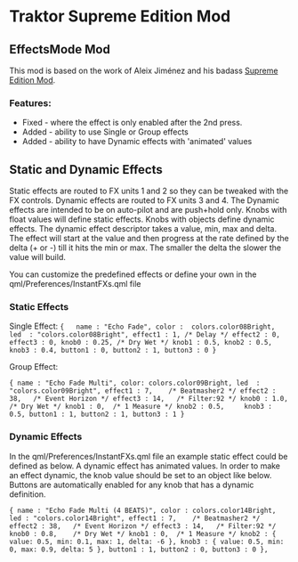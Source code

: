 # Traktor Supreme Edition Mod
## EffectsMode Mod 

This mod is based on the work of Aleix Jiménez and his badass [Supreme Edition Mod](https://www.patreon.com/supremeedition). 

### Features:

* Fixed - where the effect is only enabled after the 2nd press.
* Added - ability to use Single or Group effects
* Added - ability to have Dynamic effects with 'animated' values

## Static and Dynamic Effects

Static effects are routed to FX units 1 and 2 so they can be tweaked with the FX controls. Dynamic effects are routed to FX units 3 and 4. The Dynamic effects are intended to be on auto-pilot and are push+hold only. Knobs with float values will define static effects. Knobs with objects define dynamic effects. The dynamic effect
descriptor takes a value, min, max and delta. The effect will start at the value and then progress at the rate defined by the delta (+ or -) till it hits the min or max. The smaller the delta the slower the value will build.

You can customize the predefined effects or define your own in the qml/Preferences/InstantFXs.qml file

### Static Effects


Single Effect:
`
{  
	name : "Echo Fade",
	color :  colors.color08Bright,
	led	 : "colors.color08Bright",
	effect1 : 1, /* Delay */
	effect2 : 0,
	effect3 : 0,
	knob0 : 0.25, /* Dry Wet */
	knob1 : 0.5,
	knob2 : 0.5,
	knob3 : 0.4,
	button1 : 0,
	button2 : 1,
	button3 : 0
}
`

Group Effect:

`
{
	name : "Echo Fade Multi",
	color: colors.color09Bright,
	led	 : "colors.color09Bright",
	effect1 : 7,	/* Beatmasher2 */
	effect2 : 38,	/* Event Horizon */
	effect3 : 14,	/* Filter:92 */
	knob0 : 1.0,	/* Dry Wet */
	knob1 : 0,	/* 1 Measure */
	knob2 : 0.5,	
	knob3 : 0.5,
	button1 : 1,
	button2 : 1,
	button3 : 1
}
`

### Dynamic Effects

In the qml/Preferences/InstantFXs.qml file an example static effect could be defined as below. A dynamic effect has animated values. In order to make an effect dynamic, the knob value should be set to an object like below. Buttons are automatically enabled for any knob that has a dynamic definition. 

`
{
	name : "Echo Fade Multi (4 BEATS)",
	color : colors.color14Bright,
	led : "colors.color14Bright",
	effect1 : 7,	/* Beatmasher2 */
	effect2 : 38,	/* Event Horizon */
	effect3 : 14,	/* Filter:92 */
	knob0 : 0.8,	/* Dry Wet */
	knob1 : 0,	/* 1 Measure */
	knob2 : { value: 0.5, min: 0.1, max: 1, delta: -6 },
	knob3 : { value: 0.5, min: 0, max: 0.9, delta: 5 },
	button1 : 1,
	button2 : 0,
	button3 : 0
},
`